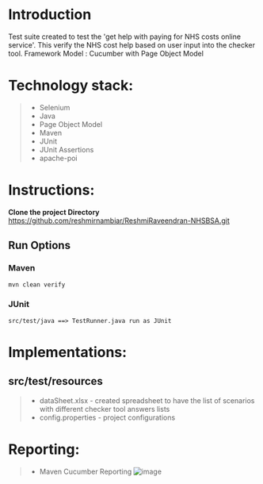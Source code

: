 # Introduction
Test suite created to test the 'get help with paying for NHS costs online service'. This verify the NHS cost help based on user input into the checker tool.
Framework Model : Cucumber with Page Object Model

# Technology stack:

> - Selenium
> - Java
> - Page Object Model
> - Maven
> - JUnit
> - JUnit Assertions
> - apache-poi

# Instructions:

**Clone the project Directory**
https://github.com/reshmirnambiar/ReshmiRaveendran-NHSBSA.git

## Run Options
  ### Maven
```
mvn clean verify
```
  ### JUnit
  ```
  src/test/java ==> TestRunner.java run as JUnit
  ```

# Implementations:

## src/test/resources 

  > - dataSheet.xlsx - created spreadsheet to have the list of scenarios with different checker tool answers lists
  > - config.properties - project configurations 

# Reporting:

> - Maven Cucumber Reporting
![image](https://github.com/reshmirnambiar/ReshmiRaveendran-NHSBSA/assets/38712282/8823631a-5562-491e-aba6-9e50eae4452a)


